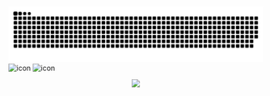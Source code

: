 




<!--##  Hello👋!

<img alt="Java" src ="https://img.shields.io/badge/Java-007396.svg?&style=for-the-badge&logo=Java&logoColor=white"/>
-->
<picture>
  <source media="(prefers-color-scheme: dark)" srcset="https://raw.githubusercontent.com/Ahnsukjoo/Ahnsukjoo/output/github-contribution-grid-snake-dark.svg">
  <source media="(prefers-color-scheme: light)" srcset="https://raw.githubusercontent.com/Ahnsukjoo/Ahnsukjoo/output/github-contribution-grid-snake.svg">
  <img alt="github contribution grid snake animation" src="https://raw.githubusercontent.com/Ahnsukjoo/Ahnsukjoo/output/github-contribution-grid-snake.svg">
</picture>

<div class="custom-icon-container">
  <img src="https://techstack-generator.vercel.app/java-icon.svg" alt="icon" width="65" height="65" />
  <img src="https://techstack-generator.vercel.app/github-icon.svg" alt="icon" width="65" height="65" />
</div>

<p align="center">
  <img src="https://capsule-render.vercel.app/api?type=waving&color=gradient&height=80&section=footer"/>
</p>
